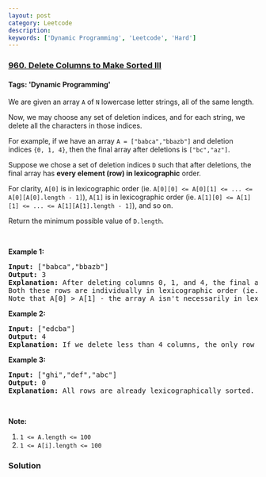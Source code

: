 ```yaml
---
layout: post
category: Leetcode
description: 
keywords: ['Dynamic Programming', 'Leetcode', 'Hard']
---
```

### [960. Delete Columns to Make Sorted III](https://leetcode.com/problems/delete-columns-to-make-sorted-iii)

#### Tags: 'Dynamic Programming'

<div class="content__u3I1 question-content__JfgR"><div><p>We are given an array <code>A</code> of <code>N</code> lowercase letter strings, all of the same length.</p>
<p>Now, we may choose any set of deletion indices, and for each string, we delete all the characters in those indices.</p>
<p>For example, if we have an array <code>A = ["babca","bbazb"]</code> and deletion indices <code>{0, 1, 4}</code>, then the final array after deletions is <code>["bc","az"]</code>.</p>
<p>Suppose we chose a set of deletion indices <code>D</code> such that after deletions, the final array has <strong>every element (row) in lexicographic</strong> order.</p>
<p>For clarity, <code>A[0]</code> is in lexicographic order (ie. <code>A[0][0] &lt;= A[0][1] &lt;= ... &lt;= A[0][A[0].length - 1]</code>), <code>A[1]</code> is in lexicographic order (ie. <code>A[1][0] &lt;= A[1][1] &lt;= ... &lt;= A[1][A[1].length - 1]</code>), and so on.</p>
<p>Return the minimum possible value of <code>D.length</code>.</p>
<p> </p>
<div>
<p><strong>Example 1:</strong></p>
<pre><strong>Input: </strong><span id="example-input-1-1">["babca","bbazb"]</span>
<strong>Output: </strong><span id="example-output-1">3</span>
<strong>Explanation: </strong>After deleting columns 0, 1, and 4, the final array is A = ["bc", "az"].
Both these rows are individually in lexicographic order (ie. A[0][0] &lt;= A[0][1] and A[1][0] &lt;= A[1][1]).
Note that A[0] &gt; A[1] - the array A isn't necessarily in lexicographic order.
</pre>
<div>
<p><strong>Example 2:</strong></p>
<pre><strong>Input: </strong><span id="example-input-2-1">["edcba"]</span>
<strong>Output: </strong><span id="example-output-2">4</span>
<strong>Explanation: </strong>If we delete less than 4 columns, the only row won't be lexicographically sorted.
</pre>
<div>
<p><strong>Example 3:</strong></p>
<pre><strong>Input: </strong><span id="example-input-3-1">["ghi","def","abc"]</span>
<strong>Output: </strong><span id="example-output-3">0</span>
<strong>Explanation: </strong>All rows are already lexicographically sorted.
</pre>
<p> </p>
</div>
</div>
</div>
<p><strong>Note:</strong></p>
<ol>
<li><code>1 &lt;= A.length &lt;= 100</code></li>
<li><code>1 &lt;= A[i].length &lt;= 100</code></li>
</ol></div></div>

### Solution
